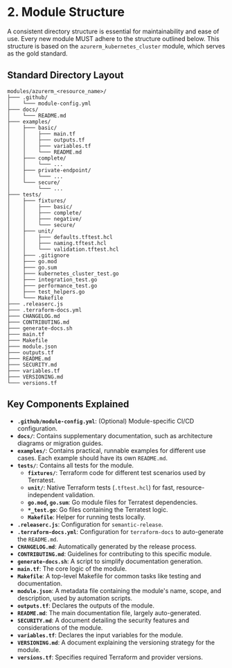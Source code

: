 # 2. Module Structure

A consistent directory structure is essential for maintainability and ease of use. Every new module MUST adhere to the structure outlined below. This structure is based on the `azurerm_kubernetes_cluster` module, which serves as the gold standard.

## Standard Directory Layout

```
modules/azurerm_<resource_name>/
├─── .github/
│    └─── module-config.yml
├─── docs/
│    └─── README.md
├─── examples/
│    ├─── basic/
│    │    ├─── main.tf
│    │    ├─── outputs.tf
│    │    ├─── variables.tf
│    │    └─── README.md
│    ├─── complete/
│    │    └─── ...
│    ├─── private-endpoint/
│    │    └─── ...
│    └─── secure/
│         └─── ...
├─── tests/
│    ├─── fixtures/
│    │    ├─── basic/
│    │    ├─── complete/
│    │    ├─── negative/
│    │    └─── secure/
│    ├─── unit/
│    │    ├─── defaults.tftest.hcl
│    │    ├─── naming.tftest.hcl
│    │    └─── validation.tftest.hcl
│    ├─── .gitignore
│    ├─── go.mod
│    ├─── go.sum
│    ├─── kubernetes_cluster_test.go
│    ├─── integration_test.go
│    ├─── performance_test.go
│    ├─── test_helpers.go
│    └─── Makefile
├─── .releaserc.js
├─── .terraform-docs.yml
├─── CHANGELOG.md
├─── CONTRIBUTING.md
├─── generate-docs.sh
├─── main.tf
├─── Makefile
├─── module.json
├─── outputs.tf
├─── README.md
├─── SECURITY.md
├─── variables.tf
├─── VERSIONING.md
└─── versions.tf
```

## Key Components Explained

- **`.github/module-config.yml`**: (Optional) Module-specific CI/CD configuration.
- **`docs/`**: Contains supplementary documentation, such as architecture diagrams or migration guides.
- **`examples/`**: Contains practical, runnable examples for different use cases. Each example should have its own `README.md`.
- **`tests/`**: Contains all tests for the module.
  - **`fixtures/`**: Terraform code for different test scenarios used by Terratest.
  - **`unit/`**: Native Terraform tests (`.tftest.hcl`) for fast, resource-independent validation.
  - **`go.mod`, `go.sum`**: Go module files for Terratest dependencies.
  - **`*_test.go`**: Go files containing the Terratest logic.
  - **`Makefile`**: Helper for running tests locally.
- **`.releaserc.js`**: Configuration for `semantic-release`.
- **`.terraform-docs.yml`**: Configuration for `terraform-docs` to auto-generate the `README.md`.
- **`CHANGELOG.md`**: Automatically generated by the release process.
- **`CONTRIBUTING.md`**: Guidelines for contributing to this specific module.
- **`generate-docs.sh`**: A script to simplify documentation generation.
- **`main.tf`**: The core logic of the module.
- **`Makefile`**: A top-level Makefile for common tasks like testing and documentation.
- **`module.json`**: A metadata file containing the module's name, scope, and description, used by automation scripts.
- **`outputs.tf`**: Declares the outputs of the module.
- **`README.md`**: The main documentation file, largely auto-generated.
- **`SECURITY.md`**: A document detailing the security features and considerations of the module.
- **`variables.tf`**: Declares the input variables for the module.
- **`VERSIONING.md`**: A document explaining the versioning strategy for the module.
- **`versions.tf`**: Specifies required Terraform and provider versions.
